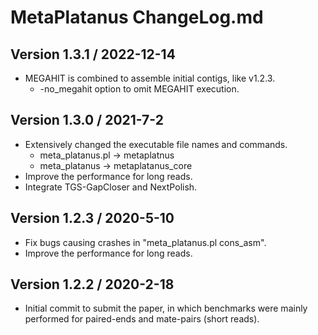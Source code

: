 # MetaPlatanus ChangeLog.md

## Version 1.3.1 / 2022-12-14
* MEGAHIT is combined to assemble initial contigs, like v1.2.3.
  * -no_megahit option to omit MEGAHIT execution.

## Version 1.3.0 / 2021-7-2
* Extensively changed the executable file names and commands.
  * meta_platanus.pl -> metaplatnus
  * meta_platanus -> metaplatanus_core
* Improve the performance for long reads.
* Integrate TGS-GapCloser and NextPolish.

## Version 1.2.3 / 2020-5-10
* Fix bugs causing crashes in "meta_platanus.pl cons_asm".
* Improve the performance for long reads.

## Version 1.2.2 / 2020-2-18
* Initial commit to submit the paper, in which benchmarks were mainly performed for paired-ends and mate-pairs (short reads).
